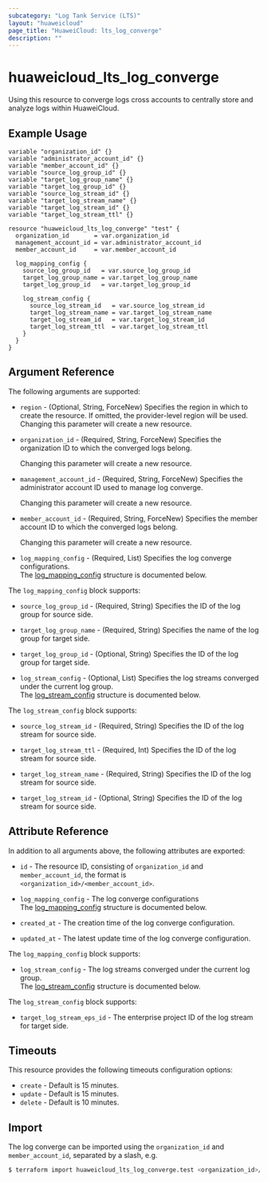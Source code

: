 ```yaml
---
subcategory: "Log Tank Service (LTS)"
layout: "huaweicloud"
page_title: "HuaweiCloud: lts_log_converge"
description: ""
---
```


# huaweicloud_lts_log_converge

Using this resource to converge logs cross accounts to centrally store and analyze logs within HuaweiCloud.

## Example Usage

```hcl
variable "organization_id" {}
variable "administrator_account_id" {}
variable "member_account_id" {}
variable "source_log_group_id" {}
variable "target_log_group_name" {}
variable "target_log_group_id" {}
variable "source_log_stream_id" {}
variable "target_log_stream_name" {}
variable "target_log_stream_id" {}
variable "target_log_stream_ttl" {}

resource "huaweicloud_lts_log_converge" "test" {
  organization_id       = var.organization_id
  management_account_id = var.administrator_account_id
  member_account_id     = var.member_account_id

  log_mapping_config {
    source_log_group_id   = var.source_log_group_id
    target_log_group_name = var.target_log_group_name
    target_log_group_id   = var.target_log_group_id

    log_stream_config {
      source_log_stream_id   = var.source_log_stream_id
      target_log_stream_name = var.target_log_stream_name
      target_log_stream_id   = var.target_log_stream_id
      target_log_stream_ttl  = var.target_log_stream_ttl
    }
  }
}
```

## Argument Reference

The following arguments are supported:

* `region` - (Optional, String, ForceNew) Specifies the region in which to create the resource.
  If omitted, the provider-level region will be used. Changing this parameter will create a new resource.

* `organization_id` - (Required, String, ForceNew) Specifies the organization ID to which the converged logs belong.

  Changing this parameter will create a new resource.

* `management_account_id` - (Required, String, ForceNew) Specifies the administrator account ID used to manage log converge.

  Changing this parameter will create a new resource.

* `member_account_id` - (Required, String, ForceNew) Specifies the member account ID to which the converged logs belong.

  Changing this parameter will create a new resource.

* `log_mapping_config` - (Required, List) Specifies the log converge configurations.  
  The [log_mapping_config](#converge_log_mapping_config) structure is documented below.

<a name="converge_log_mapping_config"></a>
The `log_mapping_config` block supports:

* `source_log_group_id` - (Required, String) Specifies the ID of the log group for source side.

* `target_log_group_name` - (Required, String) Specifies the name of the log group for target side.

* `target_log_group_id` - (Optional, String) Specifies the ID of the log group for target side.

* `log_stream_config` - (Optional, List) Specifies the log streams converged under the current log group.  
  The [log_stream_config](#converge_log_streams_config) structure is documented below.

<a name="converge_log_streams_config"></a>
The `log_stream_config` block supports:

* `source_log_stream_id` - (Required, String) Specifies the ID of the log stream for source side.

* `target_log_stream_ttl` - (Required, Int) Specifies the ID of the log stream for source side.

* `target_log_stream_name` - (Required, String) Specifies the ID of the log stream for source side.

* `target_log_stream_id` - (Optional, String) Specifies the ID of the log stream for source side.

## Attribute Reference

In addition to all arguments above, the following attributes are exported:

* `id` - The resource ID, consisting of `organization_id` and `member_account_id`, the format is `<organization_id>/<member_account_id>`.

* `log_mapping_config` - The log converge configurations  
  The [log_mapping_config](#converge_log_mapping_config_attr) structure is documented below.

* `created_at` - The creation time of the log converge configuration.

* `updated_at` - The latest update time of the log converge configuration.

<a name="converge_log_mapping_config_attr"></a>
The `log_mapping_config` block supports:

* `log_stream_config` - The log streams converged under the current log group.  
  The [log_stream_config](#converge_log_streams_config_attr) structure is documented below.

<a name="converge_log_streams_config_attr"></a>
The `log_stream_config` block supports:

* `target_log_stream_eps_id` - The enterprise project ID of the log stream for target side.

## Timeouts

This resource provides the following timeouts configuration options:

* `create` - Default is 15 minutes.
* `update` - Default is 15 minutes.
* `delete` - Default is 10 minutes.

## Import

The log converge can be imported using the `organization_id` and `member_account_id`, separated by a slash, e.g.

```bash
$ terraform import huaweicloud_lts_log_converge.test <organization_id>/<member_account_id>
```
